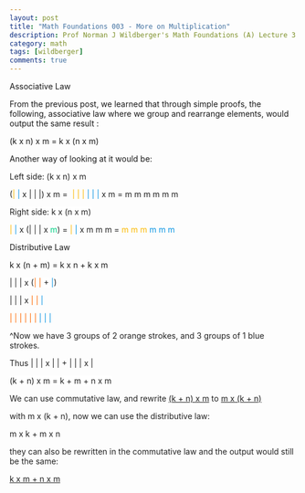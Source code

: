 ```yaml
---
layout: post
title: "Math Foundations 003 - More on Multiplication"
description: Prof Norman J Wildberger's Math Foundations (A) Lecture 3
category: math
tags: [wildberger]
comments: true
---
```


<p>Associative Law
 </p>
 <p>From the previous post, we learned that through simple proofs, the following, associative law where we group and rearrange elements, would output the same result :
 </p>
 <p>(k x n) x m = k x (n x m)
 </p>
 <p>Another way of looking at it would be:
 </p><span face="Arimo, sans-serif" style="background-color: white; color: #222222; ">Left side: (k x n) x m</span>
 <p><span face="Arimo, sans-serif" style="background-color: white; color: #222222; "></span><span face="Arimo, sans-serif" style="color: #222222; ">(</span><span class="has-inline-color has-luminous-vivid-amber-color" face="Arimo, sans-serif" style="box-sizing: inherit; color: #fcb900; ">|</span><span face="Arimo, sans-serif" style="color: #222222; ">&nbsp;</span><span class="has-inline-color has-vivid-cyan-blue-color" face="Arimo, sans-serif" style="box-sizing: inherit; color: #0693e3; ">|&nbsp;</span><span face="Arimo, sans-serif" style="color: #222222; ">x | | |) x m =&nbsp;</span>
 <span class="has-inline-color has-luminous-vivid-amber-color" face="Arimo, sans-serif" style="box-sizing: inherit; color: #fcb900; ">| | |</span><span face="Arimo, sans-serif" style="color: #222222; ">&nbsp;</span><span class="has-inline-color has-vivid-cyan-blue-color" face="Arimo, sans-serif" style="box-sizing: inherit; color: #0693e3; ">| | |</span><span face="Arimo, sans-serif" style="color: #222222; ">&nbsp;x m = m m m m m m</span>
 </p>

<!-- more -->  
 <p><span face="Arimo, sans-serif" style="color: #222222;"><span style="caret-color: rgb(34, 34, 34);"></span></span><span face="Arimo, sans-serif" style="background-color: white; color: #222222; ">Right side: k x (n x m)</span>
 </p>
 <p><span face="Arimo, sans-serif" style="background-color: white; color: #222222; "></span><span class="has-inline-color has-luminous-vivid-amber-color" face="Arimo, sans-serif" style="box-sizing: inherit; color: #fcb900; ">|</span><span face="Arimo, sans-serif" style="color: #222222; ">&nbsp;</span><span class="has-inline-color has-vivid-cyan-blue-color" face="Arimo, sans-serif" style="box-sizing: inherit; color: #0693e3; ">|</span><span face="Arimo, sans-serif" style="color: #222222; ">&nbsp;x (| | | x&nbsp;</span><span class="has-inline-color has-vivid-green-cyan-color" face="Arimo, sans-serif" style="box-sizing: inherit; color: #00d084; ">m</span><span face="Arimo, sans-serif" style="color: #222222; ">) =&nbsp;</span><span class="has-inline-color has-luminous-vivid-amber-color" face="Arimo, sans-serif" style="box-sizing: inherit; color: #fcb900; ">|</span><span face="Arimo, sans-serif" style="color: #222222; ">&nbsp;</span><span class="has-inline-color has-vivid-cyan-blue-color" face="Arimo, sans-serif" style="box-sizing: inherit; color: #0693e3; ">|</span><span face="Arimo, sans-serif" style="color: #222222; ">&nbsp;x m m m =&nbsp;</span><span class="has-inline-color has-luminous-vivid-amber-color" face="Arimo, sans-serif" style="box-sizing: inherit; color: #fcb900; ">m m m</span><span face="Arimo, sans-serif" style="color: #222222; ">&nbsp;</span><span class="has-inline-color has-vivid-cyan-blue-color" face="Arimo, sans-serif" style="box-sizing: inherit; color: #0693e3; ">m m m</span>
 <p>
 </p>
 <p>Distributive Law
 </p>
 <p>k x (n + m) = k x n + k x m
 </p><span face="Arimo, sans-serif" style="background-color: white; color: #222222; ">| | | x (</span><span class="has-inline-color has-luminous-vivid-orange-color" face="Arimo, sans-serif" style="box-sizing: inherit; color: #ff6900; ">| |</span><span face="Arimo, sans-serif" style="background-color: white; color: #222222; ">&nbsp;+&nbsp;</span><span class="has-inline-color has-vivid-cyan-blue-color" face="Arimo, sans-serif" style="box-sizing: inherit; color: #0693e3; ">|</span><span face="Arimo, sans-serif" style="background-color: white; color: #222222; ">)</span>
 <p><span face="Arimo, sans-serif" style="color: #222222; "></span>
 </p>
 <p><span face="Arimo, sans-serif" style="color: #222222; ">| | | x&nbsp;</span><span class="has-inline-color has-luminous-vivid-orange-color" face="Arimo, sans-serif" style="box-sizing: inherit; color: #ff6900; ">| |</span><span face="Arimo, sans-serif" style="color: #222222; ">&nbsp;</span><span class="has-inline-color has-vivid-cyan-blue-color" face="Arimo, sans-serif" style="box-sizing: inherit; color: #0693e3; ">|</span>
 <p><span face="Arimo, sans-serif" style="color: #0693e3;"><span style="caret-color: rgb(6, 147, 227);"></span></span><span class="has-inline-color has-luminous-vivid-orange-color" face="Arimo, sans-serif" style="box-sizing: inherit; color: #ff6900; ">| | | | | |</span><span face="Arimo, sans-serif" style="color: #222222; ">&nbsp;</span><span class="has-inline-color has-vivid-cyan-blue-color" face="Arimo, sans-serif" style="box-sizing: inherit; color: #0693e3; ">| | |</span>
 </p>
 <p><span face="Arimo, sans-serif" style="color: #0693e3;"><span style="caret-color: rgb(6, 147, 227);"></span></span><span face="Arimo, sans-serif" style="color: #222222; ">^Now we have 3 groups of 2 orange strokes, and 3 groups of 1 blue strokes.&nbsp;</span>
 </p>
 <p><span face="Arimo, sans-serif" style="color: #222222; "></span>
 </p>
 <p><span face="Arimo, sans-serif" style="color: #222222; ">Thus | | | x | | + | | | x |</span>
 </p>
 <p><span face="Arimo, sans-serif" style="color: #222222;"><span style="caret-color: rgb(34, 34, 34);"></span></span><span face="Arimo, sans-serif" style="background-color: white; color: #222222; ">(k + n) x m = k + m + n x m</span>
 </p>
 <p><span face="Arimo, sans-serif" style="color: #222222; "></span>
 </p>
 <p><span face="Arimo, sans-serif" style="color: #222222; ">We can use commutative law, and rewrite&nbsp;</span><span face="Arimo, sans-serif" style="box-sizing: inherit; color: #222222;  text-decoration-line: underline;">(k + n) x m</span><span face="Arimo, sans-serif" style="color: #222222; ">&nbsp;to&nbsp;</span><span face="Arimo, sans-serif" style="box-sizing: inherit; color: #222222;  text-decoration-line: underline;">m x (k + n)</span>
 </p>
 <p><span face="Arimo, sans-serif" style="color: #222222;"><span style="caret-color: rgb(34, 34, 34);"><u></u></span></span><span face="Arimo, sans-serif" style="color: #222222; ">with m x (k + n), now we can use the distributive law:</span>
 </p>
 <p><span face="Arimo, sans-serif" style="color: #222222; "></span>
 </p>
 <p><span face="Arimo, sans-serif" style="color: #222222; ">m x k + m x n</span>
 </p>
 <p><span face="Arimo, sans-serif" style="color: #222222;"><span style="caret-color: rgb(34, 34, 34);"></span></span><span face="Arimo, sans-serif" style="color: #222222; ">they can also be rewritten in the commutative law and the output would still be the same:&nbsp;</span>
 </p>
 <p><span face="Arimo, sans-serif" style="box-sizing: inherit; color: #222222;  text-decoration-line: underline;"></span>
 </p>
 <p><span face="Arimo, sans-serif" style="box-sizing: inherit; color: #222222;  text-decoration-line: underline;">k x m + n x m</span>
 </p>
 </p>
 </p>
